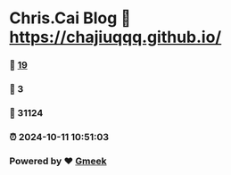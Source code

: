 # Chris.Cai Blog :link: https://chajiuqqq.github.io/ 
### :page_facing_up: [19](https://chajiuqqq.github.io//tag.html) 
### :speech_balloon: 3 
### :hibiscus: 31124 
### :alarm_clock: 2024-10-11 10:51:03 
### Powered by :heart: [Gmeek](https://github.com/Meekdai/Gmeek)
